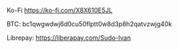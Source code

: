 Ko-Fi https://ko-fi.com/X8X610E5JL

BTC: bc1qwgwdwj6d0cu50flptt0w8d3p8h2qatvzwjg40k 

Librepay: https://liberapay.com/Sudo-Ivan
